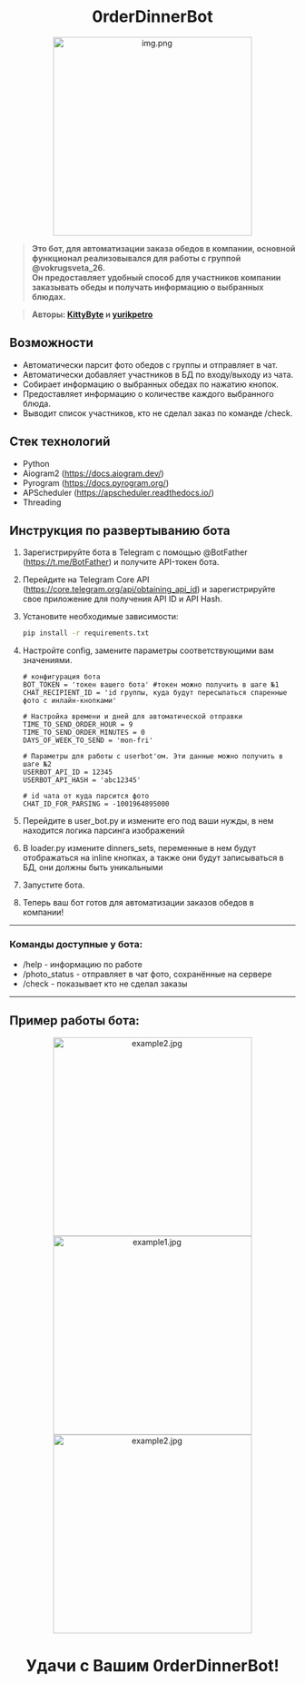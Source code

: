 <div style="text-align:center;"><h1> 0rderDinnerBot</h1></div>
<p align="center">
  <img src="imgs\img.png" alt="img.png" width="350">
</p>

> **Это бот, для автоматизации заказа обедов в компании, основной функционал реализовывался для работы с группой @vokrugsveta_26.   
> Он предоставляет удобный способ для участников компании заказывать обеды и получать информацию о выбранных блюдах.**

> **Авторы: [KittyByte](https://github.com/KittyByte) и [yurikpetro](https://github.com/yurikpetro)**

## Возможности

- Автоматически парсит фото обедов с группы и отправляет в чат.
- Автоматически добавляет участников в БД по входу/выходу из чата.
- Собирает информацию о выбранных обедах по нажатию кнопок.
- Предоставляет информацию о количестве каждого выбранного блюда.
- Выводит список участников, кто не сделал заказ по команде /check.

## Стек технологий

- Python
- Aiogram2 (https://docs.aiogram.dev/)
- Pyrogram (https://docs.pyrogram.org/)
- APScheduler (https://apscheduler.readthedocs.io/)
- Threading

## Инструкция по развертыванию бота

1. Зарегистрируйте бота в Telegram с помощью @BotFather (https://t.me/BotFather) и получите API-токен бота.
2. Перейдите на Telegram Core API (https://core.telegram.org/api/obtaining_api_id) и зарегистрируйте свое приложение для получения API ID и API Hash.
3. Установите необходимые зависимости:
   ```sh
   pip install -r requirements.txt
   ```
4. Настройте config, замените параметры соответствующими вам значениями.
   ```
   # конфигурация бота
   BOT_TOKEN = 'токен вашего бота' #токен можно получить в шаге №1
   CHAT_RECIPIENT_ID = 'id группы, куда будут пересылаться спаренные фото с инлайн-кнопками' 
   
   # Настройка времени и дней для автоматической отправки
   TIME_TO_SEND_ORDER_HOUR = 9
   TIME_TO_SEND_ORDER_MINUTES = 0
   DAYS_OF_WEEK_TO_SEND = 'mon-fri'
   
   # Параметры для работы с userbot'ом. Эти данные можно получить в шаге №2
   USERBOT_API_ID = 12345
   USERBOT_API_HASH = 'abc12345'
   
   # id чата от куда парсится фото
   CHAT_ID_FOR_PARSING = -1001964895000
   ```

5. Перейдите в user_bot.py и измените его под ваши нужды, в нем находится логика парсинга изображений
6. В loader.py измените dinners_sets, переменные в нем будут отображаться на inline кнопках, а также они будут записываться в БД, они должны быть уникальными
7. Запустите бота.
8. Теперь ваш бот готов для автоматизации заказов обедов в компании!

---
### Команды доступные у бота:
  - /help - информацию по работе
  - /photo_status - отправляет в чат фото, сохранённые на сервере
  - /check - показывает кто не сделал заказы
---

## Пример работы бота: 
<p align="center">
  <img src="imgs\example3.jpg" alt="example2.jpg" width="350">
  <img src="imgs\example1.jpg" alt="example1.jpg" width="350">
  <img src="imgs\example2.jpg" alt="example2.jpg" width="350">
</p>

<div style="text-align:center;"><h1> Удачи с Вашим 0rderDinnerBot!</h1></div>
